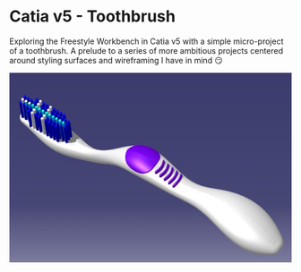 # Catia v5 - Toothbrush

Exploring the Freestyle Workbench in Catia v5 with a simple micro-project of a toothbrush. A prelude to a series of more ambitious projects centered around styling surfaces and wireframing I have in mind 😏

<img src="https://github.com/mgrzb451/catia-toothbrush/blob/main/toothbrush0.jpg" width=629 height=339 >
